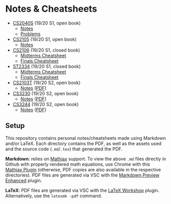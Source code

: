# Notes & Cheatsheets

- [CS2040S](./CS2040S) (19/20 S1, open book) 
  - [Notes](./CS2040S/notes.md)
  - [Problems](./CS2040S/problems.md)
- [CS2105](./CS2105) (19/20 S1, open book)
  - [Notes](./CS2105/notes.md)
- [CS2106](./CS2106) (19/20 S1, closed book) 
  - [Midterms Cheatsheet](./CS2106/midterms/midterms.pdf)
  - [Finals Cheatsheet](./CS2106/finals/finals.pdf)
- [ST2334](./ST2334) (19/20 S1, closed book)
  - [Midterms Cheatsheet](./ST2334/midterms/midterms.pdf)
  - [Finals Cheatsheet](./ST2334/finals/finals.pdf)
- [CS2103T](./CS2103T) (19/20 S2, open book)
  - [Notes](./CS2103T/notes.md) ([PDF](./CS2103T/notes.pdf))
- [CS3230](./CS3230) (19/20 S2, open book)
  - [Notes](./CS3230/notes.md) ([PDF](./CS3230/notes.pdf))
- [CS3244](./CS3244) (19/20 S2, open book)
  - [Notes](./CS3244/notes.md) ([PDF](./CS3244/notes.pdf))

## Setup

This repository contains personal notes/cheatsheets made using Markdown and/or LaTeX. Each directory contains the PDF, as well as the assets used and the source code (`.md`/`.tex`) that generated the PDF.

**Markdown**: relies on [Mathjax](https://www.mathjax.org/) support. To view the above `.md` files directly in Github with properly rendered math equations, use Chrome with this [Mathjax Plugin](https://chrome.google.com/webstore/detail/mathjax-plugin-for-github/ioemnmodlmafdkllaclgeombjnmnbima?hl=en) (otherwise, PDF copies are also available in the respective directories). PDF files are generated via VSC with the [Markdown Preview Enhanced](https://shd101wyy.github.io/markdown-preview-enhanced/#/) plugin.

**LaTeX**: PDF files are generated via VSC with the [LaTeX Workshop](https://github.com/James-Yu/LaTeX-Workshop) plugin. Alternatively, use the `latexmk -pdf` command.
